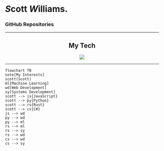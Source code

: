 # *S*cott *W*illiams.
### GitHub Repositories
<!-- ![Scott's GitHub stats](https://github-readme-stats.vercel.app/api?username=themortalcoil&show_icons=true&theme=transparent) -->
---
<h2 align="center">My Tech</h2>
<p align="center">
  <a href="https://skillicons.dev">
    <img src="https://skillicons.dev/icons?i=github,docker,cs,dotnet,javascript,react,python,rust,postgresql,dynamodb,aws" />
  </a>
</p>

***

```mermaid
flowchart TB
note[My Interests]
scott(Scott)
ml[Machine Learning]
wd[Web Development]
sy[Systems Development]
scott --> js{JavaScript}
scott --> py{Python}
scott --> rs{Rust}
scott --> cs{C#}
js --> wd
py --> wd
py --> ml
rs --> ml
rs --> sy
rs --> wd
cs --> wd
cs --> sy
```

<!--
**themortalcoil/themortalcoil** is a ✨ _special_ ✨ repository because its `README.md` (this file) appears on your GitHub profile.

Here are some ideas to get you started:

- 🔭 I’m currently working on ...
- 🌱 I’m currently learning ...
- 👯 I’m looking to collaborate on ...
- 🤔 I’m looking for help with ...
- 💬 Ask me about ...
- 📫 How to reach me: ...
- 😄 Pronouns: ...
- ⚡ Fun fact: ...
-->
